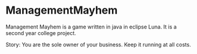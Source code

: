 ManagementMayhem
================

Management Mayhem is a game written in java in eclipse Luna. It is a second year college project.

Story:
You are the sole owner of your business. 
Keep it running at all costs.

